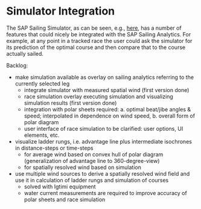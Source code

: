 # Simulator Integration

The SAP Sailing Simulator, as can be seen, e.g., [here](http://www.sapsailing.com/gwt/Simulator.html), has a number of features that could nicely be integrated with the SAP Sailing Analytics. For example, at any point in a    tracked race the user could ask the simulator for its prediction of the optimal course and then compare that to the course actually sailed.

Backlog:
- make simulation available as overlay on sailing analytics referring to the currently selected leg
  - integrate simulator with measured spatial wind (first version done)
  - race simulation overlay executing simulation and visualizing simulation results (first version done)
  - integration with polar sheets required: a. optimal beat/jibe angles & speed; interpolated in dependence on wind speed, b. overall form of polar diagram 
  - user interface of race simulation to be clarified: user options, UI elements, etc.
- visualize ladder rungs, i.e. advantage line plus intermediate isochrones in distance-steps or time-steps
  - for average wind based on convex hull of polar diagram (generalization of advantage line to 360-degree-view)
  - for spatially resolved wind based on simulation
- use multiple wind sources to derive a spatially resolved wind field and use it in calculation of ladder rungs and simulation of courses
  - solved with Igtimi equipment
  - water current measurements are required to improve accuracy of polar sheets and race simulation